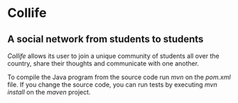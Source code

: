 # Collife
## A social network from students to students 

*Collife* allows its user to join a unique community of students all over the country, share their thoughts and communicate with one another.

To compile the Java program from the source code run *mvn* on the *pom.xml* file.
If you change the source code, you can run tests by executing *mvn install* on the *maven* project.
